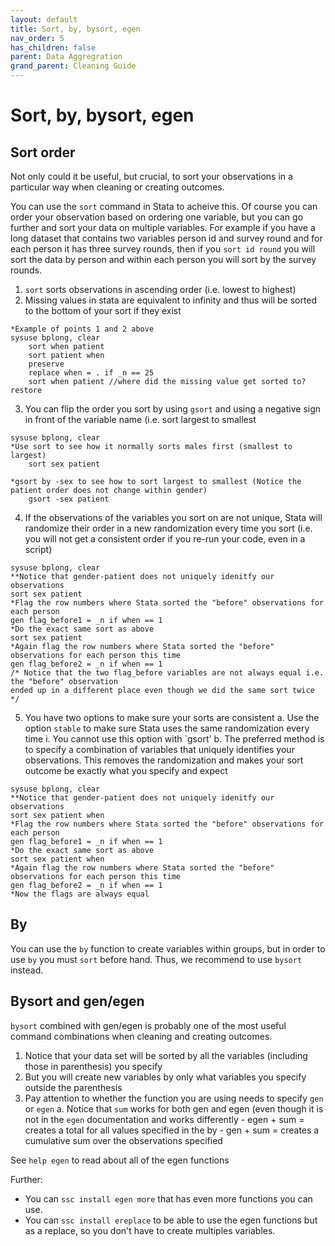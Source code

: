 ```yaml
---
layout: default
title: Sort, by, bysort, egen
nav_order: 5
has_children: false
parent: Data Aggregration
grand_parent: Cleaning Guide
---
```


# Sort, by, bysort, egen
 
## Sort order
Not only could it be useful, but crucial, to sort your observations in a particular way when cleaning or creating outcomes. 

You can use the `sort` command in Stata to acheive this. Of course you can order your observation based on ordering one variable, but you can go further and sort your data on multiple variables. For example if you have a long dataset that contains two variables person id and survey round and for each person it has three survey rounds, then if you `sort id round` you will sort the data by person and within each person you will sort by the survey rounds. 

1. `sort` sorts observations in ascending order (i.e. lowest to highest)
2. Missing values in stata are equivalent to infinity and thus will be sorted to the bottom of your sort if they exist
		
````
*Example of points 1 and 2 above
sysuse bplong, clear 
	sort when patient
	sort patient when
	preserve
	replace when = . if _n == 25
	sort when patient //where did the missing value get sorted to?
restore 
````			
3. You can flip the order you sort by using `gsort` and using a negative sign in front of the variable name (i.e. sort largest to smallest

````
sysuse bplong, clear 
*Use sort to see how it normally sorts males first (smallest to largest)
	sort sex patient

*gsort by -sex to see how to sort largest to smallest (Notice the patient order does not change within gender)
	gsort -sex patient 	
````
		
4. If the observations of the variables you sort on are not unique, Stata will randomize their order in a new randomization every time you sort (i.e. you will not get a consistent order if you re-run your code, even in a script)	
````
sysuse bplong, clear 
**Notice that gender-patient does not uniquely idenitfy our observations
sort sex patient
*Flag the row numbers where Stata sorted the "before" observations for each person
gen flag_before1 = _n if when == 1
*Do the exact same sort as above 
sort sex patient
*Again flag the row numbers where Stata sorted the "before" observations for each person this time
gen flag_before2 = _n if when == 1
/* Notice that the two flag_before variables are not always equal i.e. the "before" observation
ended up in a different place even though we did the same sort twice */
````		
5. You have two options to make sure your sorts are consistent 
	a. Use the option `stable` to make sure Stata uses the same randomization every time 
		i. You cannot use this option with `gsort'
	b. The preferred method is to specify a combination of variables that uniquely identifies your observations. This removes the randomization and makes your sort outcome be exactly what you specify and expect	
```` 
sysuse bplong, clear 
**Notice that gender-patient does not uniquely idenitfy our observations
sort sex patient when
*Flag the row numbers where Stata sorted the "before" observations for each person
gen flag_before1 = _n if when == 1
*Do the exact same sort as above 
sort sex patient when
*Again flag the row numbers where Stata sorted the "before" observations for each person this time
gen flag_before2 = _n if when == 1
*Now the flags are always equal
````
## By 

You can use the `by` function to create variables within groups, but in order to use `by` you must `sort` before hand. Thus, we recommend to use `bysort` instead. 

## Bysort and gen/egen

`bysort` combined with gen/egen is probably one of the most useful command combinations when cleaning and creating outcomes. 

1. Notice that your data set will be sorted by all the variables (including those in parenthesis) you specify
2. But you will create new variables by only what variables you specify outside the parenthesis 
3. Pay attention to whether the function you are using needs to specify `gen` or `egen`
	a. Notice that `sum` works for both gen and egen (even though it is not in the `egen` documentation and works differently
		- egen + sum = creates a total for all values specified in the by 
		- gen + sum = creates a cumulative sum over the observations specified

See `help egen` to read about all of the egen functions

Further: 
- You can `ssc install egen more` that has even more functions you can use. 
- You can `ssc install ereplace` to be able to use the egen functions but as a replace, so you don't have to create multiples variables.

